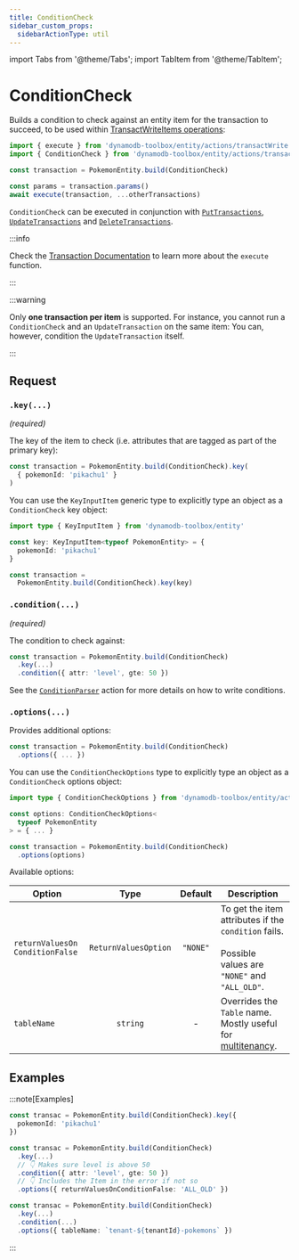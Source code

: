```yaml
---
title: ConditionCheck
sidebar_custom_props:
  sidebarActionType: util
---
```


import Tabs from '@theme/Tabs';
import TabItem from '@theme/TabItem';

# ConditionCheck

Builds a condition to check against an entity item for the transaction to succeed, to be used within [TransactWriteItems operations](https://docs.aws.amazon.com/amazondynamodb/latest/APIReference/API_TransactWriteItems.html):

```ts
import { execute } from 'dynamodb-toolbox/entity/actions/transactWrite'
import { ConditionCheck } from 'dynamodb-toolbox/entity/actions/transactCheck'

const transaction = PokemonEntity.build(ConditionCheck)

const params = transaction.params()
await execute(transaction, ...otherTransactions)
```

`ConditionCheck` can be executed in conjunction with [`PutTransactions`](../12-transact-put/index.md), [`UpdateTransactions`](../13-transact-update/index.md) and [`DeleteTransactions`](../14-transact-delete/index.md).

:::info

Check the [Transaction Documentation](../10-transactions/index.md#transactwrite) to learn more about the `execute` function.

:::

:::warning

Only **one transaction per item** is supported. For instance, you cannot run a `ConditionCheck` and an `UpdateTransaction` on the same item: You can, however, condition the `UpdateTransaction` itself.

:::

## Request

### `.key(...)`

<p style={{ marginTop: '-15px' }}><i>(required)</i></p>

The key of the item to check (i.e. attributes that are tagged as part of the primary key):

```ts
const transaction = PokemonEntity.build(ConditionCheck).key(
  { pokemonId: 'pikachu1' }
)
```

You can use the `KeyInputItem` generic type to explicitly type an object as a `ConditionCheck` key object:

```ts
import type { KeyInputItem } from 'dynamodb-toolbox/entity'

const key: KeyInputItem<typeof PokemonEntity> = {
  pokemonId: 'pikachu1'
}

const transaction =
  PokemonEntity.build(ConditionCheck).key(key)
```

### `.condition(...)`

<p style={{ marginTop: '-15px' }}><i>(required)</i></p>

The condition to check against:

```ts
const transaction = PokemonEntity.build(ConditionCheck)
  .key(...)
  .condition({ attr: 'level', gte: 50 })
```

See the [`ConditionParser`](../18-parse-condition/index.md#building-conditions) action for more details on how to write conditions.

### `.options(...)`

Provides additional options:

```ts
const transaction = PokemonEntity.build(ConditionCheck)
  .options({ ... })
```

You can use the `ConditionCheckOptions` type to explicitly type an object as a `ConditionCheck` options object:

```ts
import type { ConditionCheckOptions } from 'dynamodb-toolbox/entity/actions/transactCheck'

const options: ConditionCheckOptions<
  typeof PokemonEntity
> = { ... }

const transaction = PokemonEntity.build(ConditionCheck)
  .options(options)
```

Available options:

| Option                                          |         Type         | Default  | Description                                                                                                 |
| ----------------------------------------------- | :------------------: | :------: | ----------------------------------------------------------------------------------------------------------- |
| <code>returnValuesOn<wbr/>ConditionFalse</code> | `ReturnValuesOption` | `"NONE"` | To get the item attributes if the `condition` fails.<br/><br/>Possible values are `"NONE"` and `"ALL_OLD"`. |
| `tableName`                                     |       `string`       |    -     | Overrides the `Table` name. Mostly useful for [multitenancy](https://en.wikipedia.org/wiki/Multitenancy).   |

## Examples

:::note[Examples]

<Tabs>
<TabItem value="basic" label="Basic">

```ts
const transac = PokemonEntity.build(ConditionCheck).key({
  pokemonId: 'pikachu1'
})
```

</TabItem>
<TabItem value="return-values" label="Return Values">

```ts
const transac = PokemonEntity.build(ConditionCheck)
  .key(...)
  // 👇 Makes sure level is above 50
  .condition({ attr: 'level', gte: 50 })
  // 👇 Includes the Item in the error if not so
  .options({ returnValuesOnConditionFalse: 'ALL_OLD' })
```

</TabItem>
<TabItem value="multitenant" label="Multitenant">

```ts
const transac = PokemonEntity.build(ConditionCheck)
  .key(...)
  .condition(...)
  .options({ tableName: `tenant-${tenantId}-pokemons` })
```

</TabItem>
</Tabs>

:::
